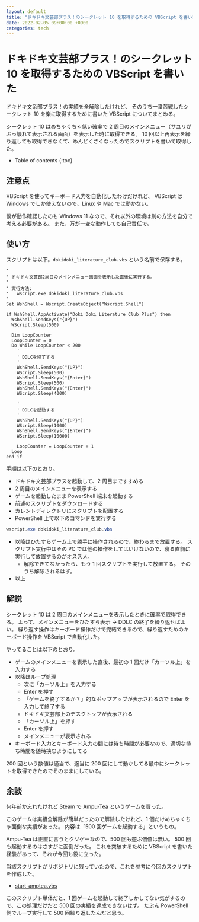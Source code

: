 ```yaml
---
layout: default
title: "ドキドキ文芸部プラス！のシークレット 10 を取得するための VBScript を書いた"
date: 2022-02-05 09:00:00 +0900
categories: tech
---
```


# ドキドキ文芸部プラス！のシークレット 10 を取得するための VBScript を書いた

ドキドキ文系部プラス！の実績を全解除したけれど、
そのうち一番苦戦したシークレット 10 を楽に取得するために書いた VBScript についてまとめる。

シークレット 10 はめちゃくちゃ低い確率で 2 周目のメインメニュー（サユリがぶっ壊れて表示される画面）を表示した時に取得できる。
10 回以上再表示を繰り返しても取得できなくて、めんどくさくなったのでスクリプトを書いて取得した。

* Table of contents
{:toc}

## 注意点

VBScript を使ってキーボード入力を自動化したわけだけれど、
VBScript は Windows でしか使えないので、Linux や Mac では動かない。

僕が動作確認したのも Windows 11 なので、それ以外の環境は別の方法を自分で考える必要がある。
また、万が一変な動作しても自己責任で。

## 使い方

スクリプトは以下。`dokidoki_literature_club.vbs` という名前で保存する。

```vbs
'
' ドキドキ文芸部2周目のメインメニュー画面を表示した直後に実行する。
'
' 実行方法:
'   wscript.exe dokidoki_literature_club.vbs
'
Set WshShell = Wscript.CreateObject("Wscript.Shell")

if WshShell.AppActivate("Doki Doki Literature Club Plus") then
  WshShell.SendKeys("{UP}")
  WScript.Sleep(500)

  Dim LoopCounter
  LoopCounter = 0
  Do While LoopCounter < 200
    '
    ' DDLCを終了する
    '
    WshShell.SendKeys("{UP}")
    WScript.Sleep(500)
    WshShell.SendKeys("{Enter}")
    WScript.Sleep(500)
    WshShell.SendKeys("{Enter}")
    WScript.Sleep(4000)

    '
    ' DDLCを起動する
    '
    WshShell.SendKeys("{UP}")
    WScript.Sleep(1000)
    WshShell.SendKeys("{Enter}")
    WScript.Sleep(10000)

    LoopCounter = LoopCounter + 1
  Loop
end if
```

手順は以下のとおり。

* ドキドキ文芸部プラスを起動して、2 周目まですすめる
* 2 周目のメインメニューを表示する
* ゲームを起動したまま PowerShell 端末を起動する
* 前述のスクリプトをダウンロードする
* カレントディレクトリにスクリプトを配置する
* PowerShell 上で以下のコマンドを実行する

```ps1
wscript.exe dokidoki_literature_club.vbs
```

* 以降はひたすらゲーム上で勝手に操作されるので、終わるまで放置する。
  スクリプト実行中はその PC では他の操作をしてはいけないので、寝る直前に実行して放置するのがオススメ。
  * 解除できてなかったら、もう 1 回スクリプトを実行して放置する。
    そのうち解除されるはず。
* 以上

## 解説

シークレット 10 は 2 周目のメインメニューを表示したときに確率で取得できる。
よって、メインメニューをひたすら表示 → DDLC の終了を繰り返せばよい。
繰り返す操作はキーボード操作だけで完結できるので、繰り返すためのキーボード操作を VBScript で自動化した。

やってることは以下のとおり。

* ゲームのメインメニューを表示した直後、最初の 1 回だけ「カーソル上」を入力する
* 以降はループ処理
  * 次に「カーソル上」を入力する
  * Enter を押す
  * 「ゲームを終了するか？」的なポップアップが表示されるので Enter を入力して終了する
  * ドキドキ文芸部上のデスクトップが表示される
  * 「カーソル上」を押す
  * Enter を押す
  * メインメニューが表示される
* キーボード入力とキーボード入力の間には待ち時間が必要なので、適切な待ち時間を随時挟むようにしてる

200 回という数値は適当で、適当に 200 回にして動かしてる最中にシークレットを取得できたのでそのままにしている。

## 余談

何年前か忘れたけれど Steam で [Ampu-Tea](https://store.steampowered.com/app/289090/AmpuTea/?l=japanese) というゲームを買った。

このゲームは実績全解除が簡単だったので解除したけれど、1 個だけめちゃくちゃ面倒な実績があった。
内容は「500 回ゲームを起動する」というもの。

Ampu-Tea は正直に言うとクソゲーなので、500 回も遊ぶ価値は無い。
500 回も起動するのはさすがに面倒だった。
これを突破するために VBScript を書いた経験があって、それが今回も役に立った。

当該スクリプトがリポジトリに残っていたので、これを参考に今回のスクリプトを作成した。

* [start_amptea.vbs](https://github.com/jiro4989/sandbox/blob/a999bceb1979c5178747ff24a13143a91ecbd0a3/vbs/start_amptea.vbs)

このスクリプト単体だと、1 回ゲームを起動して終了しかしてない気がするので、この処理だけだと 500 回の実績を達成できないはず。
たぶん PowerShell 側でループ実行して 500 回繰り返したんだと思う。
